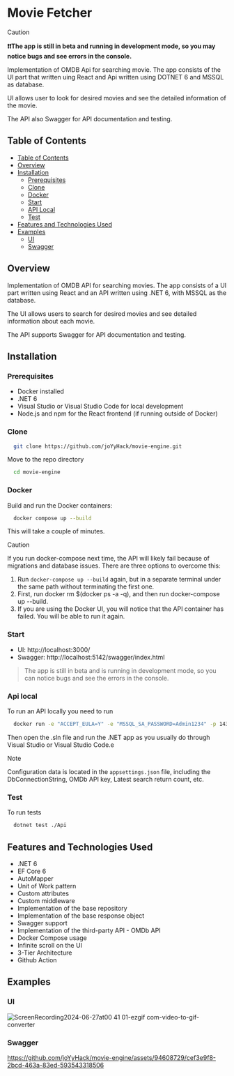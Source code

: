 
# Movie Fetcher

> [!CAUTION]
> **❗❗The app is still in beta and running in development mode, so you may notice bugs and see errors in the console.**

Implementation of OMDB Api for searching movie. The app consists of the UI part that written uing React and Api written using DOTNET 6 and MSSQL as database.

UI allows user to look for desired movies and see the detailed information of the movie.

The API also Swagger for API documentation and testing.

## Table of Contents
- [Table of Contents](#table-of-contents)
- [Overview](#overview)
- [Installation](#installation)
  - [Prerequisites](#prerequisites)
  - [Clone](#clone)  
  - [Docker](#docker) 
  - [Start](#start)
  - [API Local](#api-local)
  - [Test](#test)
- [Features and Technologies Used](#features-and-technologies-used)
- [Examples](#examples)
  - [UI](#ui)
  - [Swagger](#swagger) 

## Overview

Implementation of OMDB API for searching movies. The app consists of a UI part written using React and an API written using .NET 6, with MSSQL as the database.

The UI allows users to search for desired movies and see detailed information about each movie.

The API supports Swagger for API documentation and testing.

## Installation

### Prerequisites
- Docker installed
- .NET 6
- Visual Studio or Visual Studio Code for local development
- Node.js and npm for the React frontend (if running outside of Docker)

### Clone

```bash
  git clone https://github.com/joYyHack/movie-engine.git
```
Move to the repo directory

```bash
  cd movie-engine
```

### Docker

Build and run the Docker containers:

```bash
  docker compose up --build
```
This will take a couple of minutes.

> [!CAUTION]
> If you run docker-compose next time, the API will likely fail because of migrations and database issues. There are three options to overcome this:
> 1. Run `docker-compose up --build` again, but in a separate terminal under the same path without terminating the first one.
> 2. First, run docker rm $(docker ps -a -q), and then run docker-compose up --build.
> 3. If you are using the Docker UI, you will notice that the API container has failed. You will be able to run it again.

### Start

- UI: http://localhost:3000/
- Swagger: http://localhost:5142/swagger/index.html

> The app is still in beta and is running in development mode, so you can notice bugs and  see the errors in the console.

### Api local

To run an API locally you need to run 

```bash
  docker run -e "ACCEPT_EULA=Y" -e "MSSQL_SA_PASSWORD=Admin1234" -p 1433:1433 -d mcr.microsoft.com/mssql/server:2022-latest
```
Then open the .sln file and run the .NET app as you usually do through Visual Studio or Visual Studio Code.e

> [!NOTE]
> Configuration data is located in the `appsettings.json` file, including the DbConnectionString, OMDb API key, Latest search return count, etc.

### Test

To run tests
```bash
  dotnet test ./Api
```

## Features and Technologies Used

- .NET 6
- EF Core 6
- AutoMapper
- Unit of Work pattern
- Custom attributes
- Custom middleware
- Implementation of the base repository
- Implementation of the base response object
- Swagger support
- Implementation of the third-party API - OMDb API
- Docker Compose usage
- Infinite scroll on the UI
- 3-Tier Architecture
- Github Action

## Examples
### UI
![ScreenRecording2024-06-27at00 41 01-ezgif com-video-to-gif-converter](https://github.com/joYyHack/movie-engine/assets/94608729/c7199549-a9c3-41d4-abca-96cd5915df3b)
### Swagger
https://github.com/joYyHack/movie-engine/assets/94608729/cef3e9f8-2bcd-463a-83ed-593543318506
